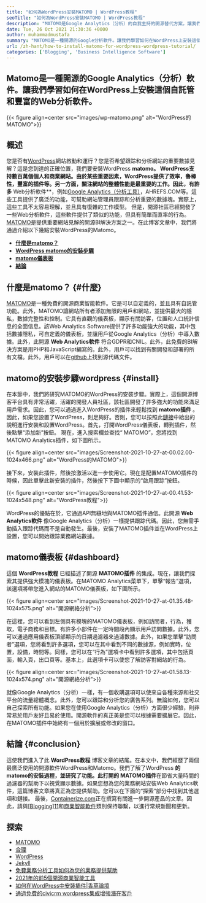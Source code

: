 ```yaml
---
title: "如何為WordPress安裝MATOMO | WordPress教程" 
seoTitle: "如何為WordPress安裝MATOMO | WordPress教程" 
description: "MATOMO是Google Analytics（分析）的自我主持的開源替代方案。讓我們學習如何在WordPress上安裝這個功能豐富的Web分析軟件。" 
date: Tue, 26 Oct 2021 21:30:36 +0000
author: muhammadmustafa
summary: "MATOMO是一種開源的Google分析軟件。讓我們學習如何在WordPress上安裝這個自託管和豐富的Web分析軟件。" 
url: /zh-hant/how-to-install-matomo-for-wordpress-wordpress-tutorial/
categories: ['Blogging', 'Business Intelligence Software']
---
```


## Matomo是一種開源的Google Analytics（分析）軟件。讓我們學習如何在WordPress上安裝這個自託管和豐富的Web分析軟件。

{{< figure align=center src="images/wp-matomo.png" alt="WordPress的MATOMO">}}


## 概述
您是否有[WordPress][1]網站啟動和運行？您是否希望跟踪和分析網站的重要數據見解？這是您到達的正確位置，我們要安裝WordPress  **matomo。 WordPress支持數百萬個個人和商業網站。由於某些重要因素，WordPress提供了效率，魯棒性，豐富的插件等。另一方面，關注網站的整體性能是最重要的工作。因此，有許多**  Web分析軟件**，例如[Google Analytics（分析工具）][2]，AHREFS.COM等。這些工具提供了廣泛的功能，可幫助網站管理員跟踪和分析重要的數據塊。實際上，這些工具不太容易理解，並且具有復雜的工作模型。
但是，開源社區已經開發了一些Web分析軟件，這些軟件提供了類似的功能，但具有簡單而直率的行為。 [MATOMO][3]是提供重要網站見解的開源BI解決方案之一。在此博客文章中，我們將通過介紹以下幾點安裝WordPress的Matomo。
  * **[什麼是matomo？][4]**
  * **[WordPress matomo的安裝步驟][5]**
  * **[matomo儀表板][6]**
  * **[結論][7]**

## 什麼是matomo？   {#什麼}
[MATOMO][3]是一種免費的開源商業智能軟件。它是可以自定義的，並且具有自託管功能。此外，MATOMO讓網站所有者添加無限的用戶和網站，並提供最大的隱私，數據完整性和控制。它具有直觀的儀表板，顯示有關訪客，位置和人口統計信息的全面信息。該Web Analytics Software提供了許多功能強大的功能，其中包括數據隱私，可自定義的儀表板，並讓用戶從Google Analytics（分析）中導入數據。此外，此開源 **Web Analytics軟件** 符合GDPR和CNIL。此外，此免費的BI解決方案是用PHP和JavaScript編寫的。此外，用戶可以找到有關開發和部署的所有文檔。此外，用戶可以在[github][8]上找到源代碼文件。

## matomo的安裝步驟wordpress   {#install}
在本節中，我們將研究MATOMO的WordPress的安裝步驟。實際上，這個開源博客平台具有非常活躍，活躍的開發人員社區，該社區開發了許多強大的功能來滿足用戶需求。因此，您可以通過進入WordPress的插件來輕鬆找到 **matomo插件** 。因此，如果您設置了WordPress，則足夠好。否則，您可以按照此[鏈接][1]中給出的說明進行安裝和設置WordPress。首先，打開WordPress儀表板，轉到插件，然後點擊“添加新”按鈕。
現在，進入搜索欄並查找“ MATOMO”，您將找到MATOMO Analytics插件，如下圖所示。

{{< figure align=center src="images/Screenshot-2021-10-27-at-00.02.00-1024x466.png" alt="WordPress的MATOMO">}}

接下來，安裝此插件，然後按激活以進一步使用它。現在是配置MATOMO插件的時候，因此單擊此新安裝的插件，然後按下下圖中顯示的“啟用跟踪”按鈕。

{{< figure align=center src="images/Screenshot-2021-10-27-at-00.41.53-1024x548.png" alt="WordPress教程">}}

WordPress的優點在於，它通過API無縫地與MATOMO插件通信。此開源 **Web Analytics軟件** 像Google Analytics（分析）一樣提供跟踪代碼。因此，您無需手動插入跟踪代碼而不是自動發生。最後，安裝了MATOMO插件並在WordPress上設置，您可以開始跟踪業務網站數據。

## **matomo儀表板** {#dashboard}
這個 **WordPress教程** 已經描述了開源 **MATOMO插件** 的集成。現在，讓我們探索其提供強大模塊的儀表板。在MATOMO Analytics菜單下，單擊“報告”選項，該選項將帶您進入網站的MATOMO儀表板，如下圖所示。

{{< figure align=center src="images/Screenshot-2021-10-27-at-01.35.48-1024x575.png" alt="開源網絡分析">}}

在這裡，您可以看到左側具有模塊的MATOMO儀表板，例如訪問者，行為，獲取，電子商務和目標。有許多小部件在一定時間段內顯示用戶訪問數據。此外，您可以通過應用儀表板頂部顯示的日期過濾器來過濾數據。此外，如果您單擊“訪問者”選項，您將看到許多選項，您可以在其中看到不同的數據源，例如實時，位置，設備，時間等。同樣，您可以在“行為”選項卡中看到許多選項，其中包括頁面，輸入頁，出口頁等。基本上，此選項卡可以使您了解訪客對網站的行為。

{{< figure align=center src="images/Screenshot-2021-10-27-at-01.58.13-1024x574.png" alt="開源網絡分析">}}

就像Google Analytics（分析）一樣，有一個收購選項可以使來自各種來源和社交平台的流量總體概念。此外，您可以跟踪和分析您的廣告系列。無論如何，您可以自己探索所有功能。如果您在使用Google Analytics（分析）方面很少經驗，則非常易於用戶友好且易於使用。開源軟件的真正美是您可以根據需要擴展它。因此，在MATOMO插件中始終有一個用於擴展或修改的窗口。

## 結論 {#conclusion}
這使我們進入了此 **WordPress教程** 博客文章的結尾。在本文中，我們經歷了兩個最廣泛使用的開源軟件WordPress和Matomo。我們了解了WordPress **的 **matomo的安裝過程，並研究了功能。此打開的**  MATOMO插件**在節省大量時間的過濾器的幫助下以視覺顯示數據。如果您想為您的業務網站安裝Web Analytics軟件，這篇博客文章將真正為您提供幫助。您可以在下面的“探索”部分中找到其他選項和鏈接。
最後，[Containerize.com][9]正在撰寫有關進一步開源產品的文章。因此，請與[[Blogging][10]][11]和[商業智能軟件][12]類別保持聯繫，以進行常規新聞和更新。

## 探索
  * [MATOMO][3]
  * [合理][13]
  * [WordPress][1]
  * [Jekyll][14]
  * [免費業務分析工具如何為您的業務提供幫助][15]
  * [2021年的前5個開源商業智能工具][16]
  * [如何在WordPress中安裝插件|香草論壇][17]
  * [通過免費的civicrm wordpress集成增強潛在客戶][18]

  
[1]: https://products.containerize.com/blogging/wordpress/
[2]: https://analytics.google.com/analytics/web/
[3]: https://products.containerize.com/business-intelligence/matomo
[4]: #What
[5]: #install
[6]: #dashboard
[7]: #Conclusion
[8]: https://github.com/matomo-org/matomo
[9]: https://www.containerize.com/
[10]: https://products.containerize.com/blogging/
[11]: https://products.containerize.com/healthcare-technologies/
[12]: https://products.containerize.com/business-intelligence/
[13]: https://products.containerize.com/business-intelligence/plausible
[14]: https://products.containerize.com/blogging/jekyll/
[15]: https://blog.containerize.com/2021/03/12/how-free-business-analytics-tools-assist-your-business/
[16]: https://blog.containerize.com/business-intelligence-software/top-5-open-source-business-intelligence-solutions-of-2021/
[17]: https://blog.containerize.com/blogging/how-to-a-install-plugin-in-wordpress-vanilla-forum/
[18]: https://blog.containerize.com/blogging/civicrm-wordpress-integration-wordpress-tutorial/
